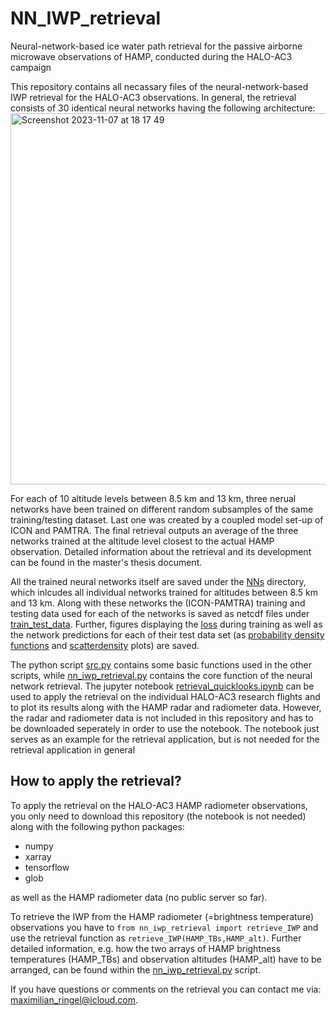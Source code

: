 # NN_IWP_retrieval
Neural-network-based ice water path retrieval for the passive airborne microwave observations of HAMP, conducted during the HALO-AC3 campaign

This repository contains all necassary files of the neural-network-based IWP retrieval for the HALO-AC3 observations. In general, the retrieval consists of 30 identical neural networks having the following architecture:
<img width="594" alt="Screenshot 2023-11-07 at 18 17 49" src="https://github.com/MaxRing96/NN_IWP_retrieval/assets/62293752/a9208f42-d2eb-40bc-ac96-d002d60f22cc">


For each of 10 altitude levels between 8.5 km and 13 km, three nerual networks have been trained on different random subsamples of the same training/testing dataset.
Last one was created by a coupled model set-up of ICON and PAMTRA. The final retrieval outputs an average of the three networks trained at the altitude level closest to the actual HAMP observation. Detailed information about the retrieval and its development can be found in the master's thesis document.

All the trained neural networks itself are saved under the [NNs](NNs) directory, which inlcudes all individual networks trained for altitudes between 8.5 km and 13 km.
Along with these networks the (ICON-PAMTRA) training and testing data used for each of the networks is saved as netcdf files under [train_test_data](NNs\train_test_data).
Further, figures displaying the [loss](NNs\testing_loss) during training as well as the network predictions for each of their test data set (as [probability density functions](NNs\testing_pdfs) and [scatterdensity](NNs/testing_scatterdensity) plots) are saved.

The python script [src.py](src.py) contains some basic functions used in the other scripts, while [nn_iwp_retrieval.py](nn_iwp_retrieval.py) contains the core function of the neural network retrieval. 
The jupyter notebook [retrieval_quicklooks.ipynb](retrieval_quicklooks.ipynb) can be used to apply the retrieval on the individual HALO-AC3 research flights and to plot its results along with the HAMP radar and radiometer data.
However, the radar and radiometer data is not included in this repository and has to be downloaded seperately in order to use the notebook. The notebook just serves as an example for the retrieval application, but is not needed for the retrieval application in general

## How to apply the retrieval?
To apply the retrieval on the HALO-AC3 HAMP radiometer observations, you only need to download this repository (the notebook is not needed) along with the following python packages:
  - numpy
  - xarray
  - tensorflow
  - glob

as well as the HAMP radiometer data (no public server so far).

To retrieve the IWP from the HAMP radiometer (=brightness temperature) observations you have to `from nn_iwp_retrieval import retrieve_IWP` and use the retrieval function as `retrieve_IWP(HAMP_TBs,HAMP_alt)`.
Further detailed information, e.g. how the two arrays of HAMP brightness temperatures (HAMP_TBs) and observation altitudes (HAMP_alt) have to be arranged, can be found within the [nn_iwp_retrieval.py](nn_iwp_retrieval.py) script.

If you have questions or comments on the retrieval you can contact me via: maximilian_ringel@icloud.com.

